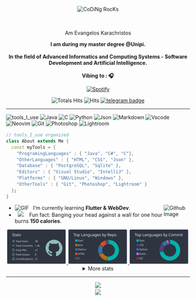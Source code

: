 <div align="center" width="50">
<img src="https://github.com/SP-XD/SP-XD/blob/main/images/dev-working_rounded.gif?raw=true" href="https://github.com/sp-xd" alt="CoDiNg RocKs"  width="60%"/><br> 

<br><br> Am Evangelos Karachristos  </strong></p>
<p><strong>I am during my master degree @Unipi. 
<br><br>In the field of Advanced Informatics and Computing Systems - Software Development and Αrtificial Intelligence. 
<br><br> Vibing to : 🎧  </strong></p>

[![Spotify](https://spotify-readme.sp-xd.vercel.app/api/spotify)](https://open.spotify.com/user/somnathpaul) <br>


![Totals Hits](https://komarev.com/ghpvc/?username=SP-XD&style=flat&color=orange&label=PROFILE+VIEWS)
![Hits](https://hits.seeyoufarm.com/api/count/incr/badge.svg?url=https%3A%2F%2Fgithub.com%2FSP-XD&count_bg=%2379C83D&title_bg=%23555555&icon=mediafire.svg&icon_color=%23E7E7E7&title=HITS&edge_flat=false)
[![telegram badge](https://img.shields.io/badge/SP-XD-grey?style=flat&logo=telegram)](https://t.me/spxd007) <br>
</div>

<hr></hr>

![tools_I_use](https://img.shields.io/badge/-%F0%9F%9A%80%20Tools%20I%20use-orange)
![Java](https://img.shields.io/badge/Java-ED8B00?style=flat&logo=java&logoColor=white)
![C](https://img.shields.io/badge/C-00599C?style=flat&logo=c&logoColor=white)
![Python](https://img.shields.io/badge/Python-FFD43B?style=flat&logo=python&logoColor=darkgreen)
![Json](https://img.shields.io/badge/json-5E5C5C?style=flat&logo=json&logoColor=white)
![Markdown](https://img.shields.io/badge/Markdown-000000?style=flat&logo=markdown&logoColor=white)
![Vscode](https://img.shields.io/badge/Visual_Studio_Code-0078D4?style=flat&logo=visual%20studio%20code&logoColor=white)
![Neovim](https://img.shields.io/badge/NeoVim-%2357A143.svg?&style=flat&logo=neovim&logoColor=white)
![Git](https://img.shields.io/badge/GIT-E44C30?style=flat&logo=git&logoColor=white)
![Photoshop](https://img.shields.io/badge/Adobe%20Photoshop-31A8FF?style=flat&logo=Adobe%20Photoshop&logoColor=black)
![Lightroom](https://img.shields.io/badge/Adobe%20Lightroom-31A8FF?style=flat&logo=Adobe%20Lightroom&logoColor=white)

```dart
// tools_I_use organized
class About extends Me { 
  const myTools = {  
    "ProgramingLanguages" : { "Java", "C#", "C"},
    "OtherLanguages" : { "HTML", "CSS", "Json" },
    "Database" : { "PostgreSQL", "Sqlite" },
    "Editors" : { "Visual Studio", "IntelliJ" },
    "Platforms" : { "GNU/Linux", "Windows" },
    "OtherTools" : { "Git", "Photoshop", "Lightroom" }
  };
}
```

-  <img alt="GIF" src="https://github.com/SP-XD/SP-XD/blob/main/images/Developer.gif" width="25" /> &nbsp; I’m currently learning **Flutter & WebDev**. <img width="15%" align="right" alt="Github Image" src="https://github.com/SP-XD/SP-XD/blob/main/images/linux_rounded.gif?raw=true" /><br>
- &nbsp;&nbsp;<img src="https://github.com/SP-XD/SP-XD/blob/main/images/lightning.gif?raw=true" width="12" />&nbsp;&nbsp;&nbsp;&nbsp;Fun fact: Banging your head against a wall for one hour burns **150 calories**.<br>

<div align="center" >
<a  href="https://github.com/SP-XD">

<img src="https://raw.githubusercontent.com/SP-XD/profile-summary-cards/master/profile-summary-card-output/nord_dark/3-stats.svg" width="32.5%">
<img src="https://raw.githubusercontent.com/SP-XD/profile-summary-cards/master/profile-summary-card-output/nord_dark/1-repos-per-language.svg" width="32.5%">
<img src="https://raw.githubusercontent.com/SP-XD/profile-summary-cards/master/profile-summary-card-output/nord_dark/2-most-commit-language.svg" width="32.5%">

</a>

<details>
  <summary>More stats</summary>
  
<img align="center" src="https://raw.githubusercontent.com/SP-XD/profile-summary-cards/master/profile-summary-card-output/nord_dark/0-profile-details.svg" >

</details>

<hr></hr>

<img src="https://github.com/SP-XD/SP-XD/blob/main/images/dino_rounded.gif?raw=true" href="https://github.com/SP-XD" width="75%"/><br>
<img src="https://github.com/SP-XD/SP-XD/blob/main/images/this_page_is.gif?raw=true"  width="40%"/>

</div>


